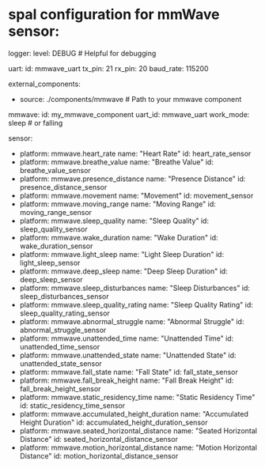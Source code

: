 # spal configuration for mmWave sensor:

logger:
  level: DEBUG # Helpful for debugging

uart:
  id: mmwave_uart
  tx_pin: 21
  rx_pin: 20
  baud_rate: 115200

external_components:
  - source: ./components/mmwave  # Path to your mmwave component

mmwave:
  id: my_mmwave_component
  uart_id: mmwave_uart
  work_mode: sleep # or falling

sensor:
  - platform: mmwave.heart_rate
    name: "Heart Rate"
    id: heart_rate_sensor
  - platform: mmwave.breathe_value
    name: "Breathe Value"
    id: breathe_value_sensor
  - platform: mmwave.presence_distance
    name: "Presence Distance"
    id: presence_distance_sensor
  - platform: mmwave.movement
    name: "Movement"
    id: movement_sensor
  - platform: mmwave.moving_range
    name: "Moving Range"
    id: moving_range_sensor
  - platform: mmwave.sleep_quality
    name: "Sleep Quality"
    id: sleep_quality_sensor
  - platform: mmwave.wake_duration
    name: "Wake Duration"
    id: wake_duration_sensor
  - platform: mmwave.light_sleep
    name: "Light Sleep Duration"
    id: light_sleep_sensor
  - platform: mmwave.deep_sleep
    name: "Deep Sleep Duration"
    id: deep_sleep_sensor
  - platform: mmwave.sleep_disturbances
    name: "Sleep Disturbances"
    id: sleep_disturbances_sensor
  - platform: mmwave.sleep_quality_rating
    name: "Sleep Quality Rating"
    id: sleep_quality_rating_sensor
  - platform: mmwave.abnormal_struggle
    name: "Abnormal Struggle"
    id: abnormal_struggle_sensor
  - platform: mmwave.unattended_time
    name: "Unattended Time"
    id: unattended_time_sensor
  - platform: mmwave.unattended_state
    name: "Unattended State"
    id: unattended_state_sensor
  - platform: mmwave.fall_state
    name: "Fall State"
    id: fall_state_sensor
  - platform: mmwave.fall_break_height
    name: "Fall Break Height"
    id: fall_break_height_sensor
  - platform: mmwave.static_residency_time
    name: "Static Residency Time"
    id: static_residency_time_sensor
  - platform: mmwave.accumulated_height_duration
    name: "Accumulated Height Duration"
    id: accumulated_height_duration_sensor
  - platform: mmwave.seated_horizontal_distance
    name: "Seated Horizontal Distance"
    id: seated_horizontal_distance_sensor
  - platform: mmwave.motion_horizontal_distance
    name: "Motion Horizontal Distance"
    id: motion_horizontal_distance_sensor
